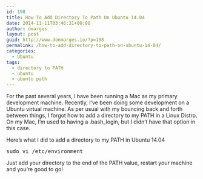 ```yaml
---
id: 198
title: How To Add Directory To Path On Ubuntu 14.04
date: 2014-11-11T03:46:31+00:00
author: dmarges
layout: post
guid: http://www.donmarges.io/?p=198
permalink: /how-to-add-directory-to-path-on-ubuntu-14-04/
categories:
  - Ubuntu
tags:
  - directory to PATH
  - ubuntu
  - ubuntu path
---
```

For the past several years, I have been running a Mac as my primary development machine. Recently, I&#8217;ve been doing some development on a Ubuntu virtual machine. As per usual with my bouncing back and forth between things, I forgot how to add a directory to my PATH in a Linux Distro. On my Mac, I&#8217;m used to having a .bash_login, but I didn&#8217;t have that option in this case. 

Here&#8217;s what I did to add a directory to my PATH in Ubuntu 14.04

<pre>sudo vi /etc/environment
</pre>

Just add your directory to the end of the PATH value, restart your machine and you&#8217;re good to go!